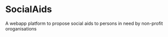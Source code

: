 # SocialAids
A webapp platform to propose social aids to persons in need by non-profit oroganisations

